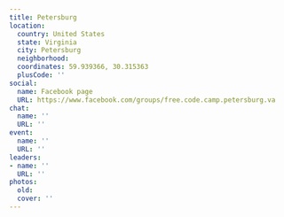 ```yaml
---
title: Petersburg
location:
  country: United States
  state: Virginia
  city: Petersburg
  neighborhood: 
  coordinates: 59.939366, 30.315363
  plusCode: ''
social:
  name: Facebook page
  URL: https://www.facebook.com/groups/free.code.camp.petersburg.va
chat:
  name: ''
  URL: ''
event:
  name: ''
  URL: ''
leaders:
- name: ''
  URL: ''
photos:
  old: 
  cover: ''
---
```

